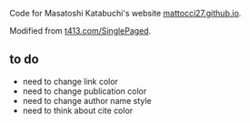 Code for Masatoshi Katabuchi's website [mattocci27.github.io](https://mattocci27.github.io/).

Modified from [t413.com/SinglePaged](https://github.com/t413/SinglePaged).


## to do

- need to change link color
- need to change publication color
- need to change author name style
- need to think about cite color 
